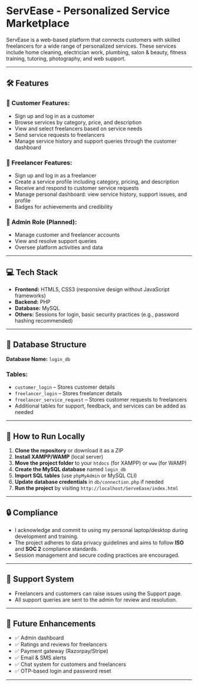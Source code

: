 # ServEase - Personalized Service Marketplace

ServEase is a web-based platform that connects customers with skilled freelancers for a wide range of personalized services. These services include home cleaning, electrician work, plumbing, salon & beauty, fitness training, tutoring, photography, and web support.

---

## 🛠️ Features

### 🔹 Customer Features:
- Sign up and log in as a customer
- Browse services by category, price, and description
- View and select freelancers based on service needs
- Send service requests to freelancers
- Manage service history and support queries through the customer dashboard

### 🔹 Freelancer Features:
- Sign up and log in as a freelancer
- Create a service profile including category, pricing, and description
- Receive and respond to customer service requests
- Manage personal dashboard: view service history, support issues, and profile
- Badges for achievements and credibility

### 🔹 Admin Role (Planned):
- Manage customer and freelancer accounts
- View and resolve support queries
- Oversee platform activities and data

---

## 💻 Tech Stack

- **Frontend:** HTML5, CSS3 (responsive design without JavaScript frameworks)
- **Backend:** PHP
- **Database:** MySQL
- **Others:** Sessions for login, basic security practices (e.g., password hashing recommended)



---

## 🧩 Database Structure

**Database Name:** `login_db`

### Tables:
- `customer_login` – Stores customer details
- `freelancer_login` – Stores freelancer details
- `freelancer_service_request` – Stores customer requests to freelancers
- Additional tables for support, feedback, and services can be added as needed

---

## 🚀 How to Run Locally

1. **Clone the repository** or download it as a ZIP
2. **Install XAMPP/WAMP** (local server)
3. **Move the project folder** to your `htdocs` (for XAMPP) or `www` (for WAMP)
4. **Create the MySQL database** named `login_db`
5. **Import SQL tables** (use `phpMyAdmin` or MySQL CLI)
6. **Update database credentials** in `db/connection.php` if needed
7. **Run the project** by visiting `http://localhost/ServeEase/index.html`

---

## 🔒 Compliance

- I acknowledge and commit to using my personal laptop/desktop during development and training.
- The project adheres to data privacy guidelines and aims to follow **ISO** and **SOC 2** compliance standards.
- Session management and secure coding practices are encouraged.

---

## 📩 Support System

- Freelancers and customers can raise issues using the Support page.
- All support queries are sent to the admin for review and resolution.

---

## 🧠 Future Enhancements

- ✅ Admin dashboard
- ✅ Ratings and reviews for freelancers
- ✅ Payment gateway (Razorpay/Stripe)
- ✅ Email & SMS alerts
- ✅ Chat system for customers and freelancers
- ✅ OTP-based login and password reset

---



